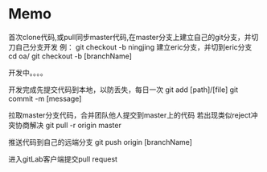 # Memo
首次clone代码,或pull同步master代码,在master分支上建立自己的git分支，并切刀自己分支开发
例： git checkout -b ningjing 建立eric分支，并切到eric分支
cd oa/
git checkout -b [branchName]

开发中。。。。

开发完成先提交代码到本地，以防丢失，每日一次
git add [path]/[file]
git commit -m [message]

拉取master分支代码，合并团队他人提交到master上的代码 若出现类似reject冲突协商解决
git pull -r origin master

推送代码到自己的远端分支
git push origin [branchName]

进入gitLab客户端提交pull request
